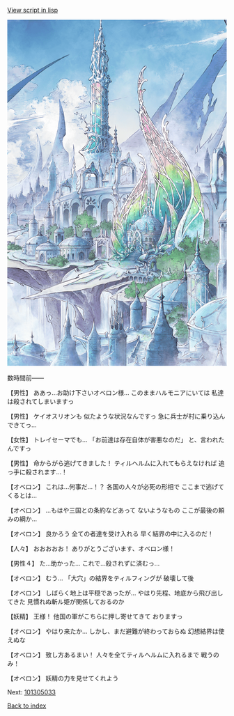 [View script in lisp](../scripts/101305031.txt)

![fairy_world.png](../images/backgrounds/fairy_world.png)

数時間前――

【男性】
ああっ…お助け下さいオベロン様…
このままハルモニアにいては
私達は殺されてしまいますっ

【男性】
ケイオスリオンも
似たような状況なんですっ
急に兵士が村に乗り込んできてっ…

【女性】
トレイセーマでも…
「お前達は存在自体が害悪なのだ」
と、言われたんですっ

【男性】
命からがら逃げてきました！
ティルヘルムに入れてもらえなければ
追っ手に殺されます…！

【オベロン】
これは…何事だ…！？
各国の人々が必死の形相で
ここまで逃げてくるとは…

【オベロン】
…もはや三国との条約などあって
ないようなもの
ここが最後の頼みの綱か…

【オベロン】
良かろう
全ての者達を受け入れる
早く結界の中に入るのだ！

【人々】
おおおおお！
ありがとうございます、オベロン様！

【男性４】
た…助かった…
これで…殺されずに済むっ…

【オベロン】
むう…
「大穴」の結界をティルフィングが
破壊して後

【オベロン】
しばらく地上は平穏であったが…
やはり先程、地底から飛び出してきた
見慣れぬ斬ル姫が関係しておるのか

【妖精】
王様！
他国の軍がこちらに押し寄せてきて
おりますっ

【オベロン】
やはり来たか…
しかし、まだ避難が終わっておらぬ
幻想結界は使えぬな

【オベロン】
致し方あるまい！
人々を全てティルヘルムに入れるまで
戦うのみ！

【オベロン】
妖精の力を見せてくれよう

Next: [101305033](101305033.md)

[Back to index](index.md)
